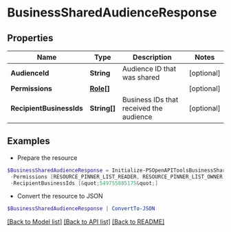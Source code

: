 # BusinessSharedAudienceResponse
## Properties

Name | Type | Description | Notes
------------ | ------------- | ------------- | -------------
**AudienceId** | **String** | Audience ID that was shared | [optional] 
**Permissions** | [**Role[]**](Role.md) |  | [optional] 
**RecipientBusinessIds** | **String[]** | Business IDs that received the audience | [optional] 

## Examples

- Prepare the resource
```powershell
$BusinessSharedAudienceResponse = Initialize-PSOpenAPIToolsBusinessSharedAudienceResponse  -AudienceId 2542621871096 `
 -Permissions [RESOURCE_PINNER_LIST_READER, RESOURCE_PINNER_LIST_OWNER] `
 -RecipientBusinessIds [&quot;549755885175&quot;]
```

- Convert the resource to JSON
```powershell
$BusinessSharedAudienceResponse | ConvertTo-JSON
```

[[Back to Model list]](../README.md#documentation-for-models) [[Back to API list]](../README.md#documentation-for-api-endpoints) [[Back to README]](../README.md)

